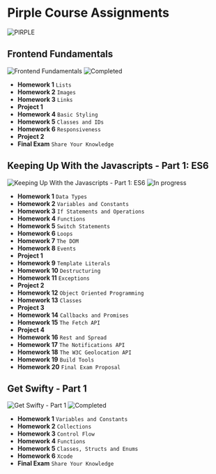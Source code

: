 # Pirple Course Assignments

![PIRPLE](https://scontent-mad1-1.xx.fbcdn.net/v/t1.0-9/40252557_1101536866667589_7194468742225461248_o.png?_nc_cat=107&_nc_ht=scontent-mad1-1.xx&oh=5f22c70c9178f1237aa0c79ca2276152&oe=5D31E43E)

## Frontend Fundamentals

![Frontend Fundamentals](https://img.shields.io/badge/Frontend_Fundamentals-HTML5_CSS3-e34f26.svg)
![Completed](https://img.shields.io/badge/-Finished-brightgreen.svg)

* **Homework 1** `Lists`
* **Homework 2** `Images`
* **Homework 3** `Links`
* **Project 1**
* **Homework 4** `Basic Styling`
* **Homework 5** `Classes and IDs`
* **Homework 6** `Responsiveness`
* **Project 2**
* **Final Exam** `Share Your Knowledge`

## Keeping Up With the Javascripts - Part 1: ES6

![Keeping Up With the Javascripts - Part 1: ES6](https://img.shields.io/badge/JavaScript-ES6-f7df1e.svg)
![In progress](https://img.shields.io/badge/-Studying-blueviolet.svg)

* **Homework 1** `Data Types`
* **Homework 2** `Variables and Constants`
* **Homework 3** `If Statements and Operations`
* **Homework 4** `Functions`
* **Homework 5** `Switch Statements`
* **Homework 6** `Loops`
* **Homework 7** `The DOM`
* **Homework 8** `Events`
* **Project 1**
* **Homework 9** `Template Literals`
* **Homework 10** `Destructuring`
* **Homework 11** `Exceptions`
* **Project 2**
* **Homework 12** `Object Oriented Programming`
* **Homework 13** `Classes`
* **Project 3**
* **Homework 14** `Callbacks and Promises`
* **Homework 15** `The Fetch API`
* **Project 4**
* **Homework 16** `Rest and Spread`
* **Homework 17** `The Notifications API`
* **Homework 18** `The W3C Geolocation API`
* **Homework 19** `Build Tools`
* **Homework 20** `Final Exam Proposal`

## Get Swifty - Part 1

![Get Swifty - Part 1](https://img.shields.io/badge/Get_Swifty-Part_1-d35f5f.svg)
![Completed](https://img.shields.io/badge/-Finished-brightgreen.svg)

* **Homework 1** `Variables and Constants`
* **Homework 2** `Collections`
* **Homework 3** `Control Flow`
* **Homework 4** `Functions`
* **Homework 5** `Classes, Structs and Enums`
* **Homework 6** `Xcode`
* **Final Exam** `Share Your Knowledge`
